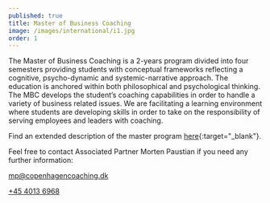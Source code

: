 ```yaml
---
published: true
title: Master of Business Coaching
image: /images/international/i1.jpg
order: 1
---
```


The Master of Business Coaching is a 2-years program divided into four semesters providing students with conceptual frameworks reflecting a cognitive, psycho-dynamic and systemic-narrative approach. The education is anchored within both philosophical and psychological thinking. The MBC develops the student’s coaching capabilities in order to handle a variety of business related issues. We are facilitating a learning environment where students are developing skills in order to take on the responsibility of serving employees and leaders with coaching.

<!-- We are developing their capacity of having important dialogues, their self-esteem and their cognitive skills. The education has an accreditation from EMCC and thereby valid in whole Europe.  -->

<!-- CCC now offers an International Master of Business Coaching starting out end of September 2019 in Copenhagen. The teaching is carried out in English.  -->

<!-- The price is 6.000 Euros pr. semester.   -->

<!-- ## The dates for our next open program in 2019 are: 

- 30.9 - 3.10  

- 6.11 - 9.11 

- 4.12 – 7.12 
 -->
Find an extended description of the master program [here](/pdfs/MBC-english.pdf){:target="_blank"}.

Feel free to contact Associated Partner Morten Paustian if you need any further information:

[mp@copenhagencoaching.dk](mailto:mp@copenhagencoaching.dk)

[+45 4013 6968](tel:40136968)